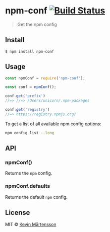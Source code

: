 # npm-conf [![Build Status](https://travis-ci.org/kevva/npm-conf.svg?branch=master)](https://travis-ci.org/kevva/npm-conf)

> Get the npm config


## Install

```
$ npm install npm-conf
```


## Usage

```js
const npmConf = require('npm-conf');

const conf = npmConf();

conf.get('prefix')
//=> //=> /Users/unicorn/.npm-packages

conf.get('registry')
//=> https://registry.npmjs.org/
```

To get a list of all available npm config options:

```bash
npm config list --long
```

## API

### npmConf()

Returns the `npm` config.

### npmConf.defaults

Returns the default `npm` config.


## License

MIT © [Kevin Mårtensson](https://github.com/kevva)

